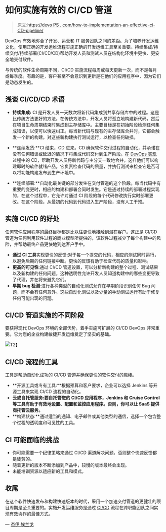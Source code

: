 # 如何实施有效的 CI/CD 管道

> 原文:[https://devo PS . com/how-to-implementation-an-effective-ci-CD-pipeline/](https://devops.com/how-to-implement-an-effective-ci-cd-pipeline/)

DevOps 有效地弥合了开发、运营和 IT 服务团队之间的差距。为了培养开发运维文化，使用正确的开发运维流程实施正确的开发运维工具至关重要。持续集成/持续交付/持续部署(CI/CD/CD)帮助开发人员和测试人员在结构化环境中更快、更安全地交付软件。

与传统的软件生命周期不同，CI/CD 实施流程每周或每天更新一次，而不是每月或每季度。有趣的是，客户甚至不会意识到更新是在他们的应用程序中，因为它们是动态发生的。

## **浅谈 CI/CD/CD 术语**

*   **持续集成:** CI 是开发人员一天数次将新代码集成到共享存储库中的过程。这是比传统方法更好的方法，在传统方法中，开发人员将孤立地构建新代码，然后在项目生命周期结束时集成到主存储库中。主要目标是在初始阶段检测任何集成错误，以便可以快速纠正。每当新代码与现有的主存储库合并时，它都会触发一个新的构建。对这些新构建执行测试运行，以检查任何破损。

*   **连续发货:**CI 结束，CD 进来。CD 确保软件交付过程的自动化，并承诺在没有任何错误或延迟的情况下将集成代码交付到生产阶段。在 [DevOps 实现](https://www.contus.com/devops-engineering-services.php)过程中的 CD，帮助开发人员将新代码与主分支一致地合并，这样他们可以构建即时的软件就绪产品。它负责检查代码的质量，并执行测试来检查它是否可以将功能构建发布到生产环境中。

*   **连续部署:**自动化最关键的部分发生在交付管道的这个阶段。每当代码中有重要的变更时，相应的构建和部署会同时发生。它是通过持续的部署过程实现的，在这个过程中，它允许对通过 CI 阶段的每个代码修改执行实时部署更改。在这个阶段，从最初的代码到代码进入生产阶段，没有人工干预。

## **实施 CI/CD 的好处**

任何软件应用程序的最终目标都是比以往更快地接触到潜在客户。这正是 CI/CD 管道为任何利用软件过程的商业模型所提供的，该软件过程减少了每个构建中的风险，并帮助最终产品更快地到达客户手中。

*   **通过 CI 工具**实现更快的反馈:对于每一个提交的代码，相应的测试同时运行，以避免后期的任何链接中断。更快的反馈有助于检查代码的质量和影响。
*   **更高的可见性**:通过 CI/CD 管道设置，可以分析新构建的整个过程、测试结果以及新构建的任何问题。这种透明性允许开发人员知道构建中的哪些变更导致了代理，并在将来避免它们。
*   **早期 bug 检测**:进行各种类型的自动化测试允许在早期阶段识别任何 Bug 问题，而不会有任何意外。这些自动化测试以及少量的手动测试运行有助于修复任何可能出现的问题。

## **CI/CD 管道实施的不同阶段**

要获得现代 DevOps 环境的全部优势，着手实施可扩展的 CI/CD DevOps 非常重要。它为您的企业构建敏捷开发运维奠定了坚实的基础。

![](../Images/1307490f7e5d17909fca1cb237fca681.png)T2】

## **CI/CD 流程的工具**

工具是帮助自动化成功的 CI/CD 管道并确保更快的软件交付的魔棒。

*   **开源工具或专有工具:**根据预算和客户要求，企业可以选择 Jenkins 等开源工具来实现 CI/CD 流程的自动化。
*   **云或自托管服务:**要自托管您的 CI/CD 应用程序，Jenkins 和 Cruise Control 等工具有助于有效地设置、配置和监控应用程序。否则，你可以让 SaaS 提供商托管云服务**。**
*   **构建状态:**通过适当的通知、电子邮件或其他类型的通信，选择一个包含整个过程的透明度和可见性的工具。

## **CI 可能面临的挑战**

*   你可能需要一个纪律策略来通过 CI/CD 渠道解决问题，否则整个快速反馈都是徒劳的。
*   随着更新的版本不断添加到产品中，较慢的版本最终会出现。
*   未能培训资源以适应新的工具和模式。

## **收尾**

在这个软件快速发布和构建快速版本的时代，采用一个加速交付管道的更健壮的项目周期是至关重要的。实施开发运维服务是通过 [CI/CD](https://devops.com/ci-cd-for-cloud-native-applications-on-kubernetes/) 流程在跨职能团队之间实现有效协作的最佳方式。

— [杰伊·埃兰戈](https://devops.com/author/jay-elango/)